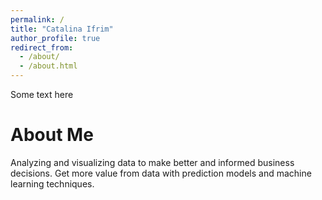 ```yaml
---
permalink: /
title: "Catalina Ifrim"
author_profile: true
redirect_from: 
  - /about/
  - /about.html
---
```


Some text here

About Me
======
Analyzing and visualizing data to make better and informed business decisions. Get more value from data with prediction models and machine learning techniques.
